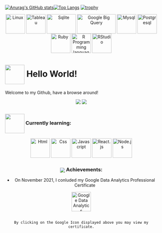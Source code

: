<!----------------------------------------------------------------Responsive Stats Boards------------------------------------------------------------->
[![Anurag's GitHub stats](https://github-readme-stats.vercel.app/api?username=david-paulos&show_icons=true&&hide_border=true&&title_color=216aff&icon_color=216aff&include_all_commits=true&count_private=true)](https://github.com/anuraghazra/github-readme-stats)[![Top Langs](https://github-readme-stats.vercel.app/api/top-langs?username=david-paulos&layout=compact&langs_count=10&bg_color=ffffff&title_color=216aff&hide=HTML&icon_color=216aff&hide_border=true&custom_title=Languages)](https://github.com/anuraghazra/github-readme-stats)
[![trophy](https://github-profile-trophy.vercel.app/?username=david-paulos&margin-w=37&no-frame=true&theme=flat&no-bg=true)](https://github.com/ryo-ma/github-profile-trophy)

<!------------------------------------------------------------------Technologies I Know----------------------------------------------------------------> 
 
 <div align="center">
  <img align="center" height="64" width="64" title="Linux" src="https://cdn.jsdelivr.net/gh/devicons/devicon/icons/linux/linux-original.svg" />
  <img align="center" height="64" width="64" title="Tableau" src="https://img.icons8.com/color/48/000000/tableau-software.png" />
  <img align="center" height="64" width="96" title="Sqlite" src="https://www.vectorlogo.zone/logos/sqlite/sqlite-ar21.svg" />
  <img align="center" height="64" width="128" title="Google Big Query" src="https://www.vectorlogo.zone/logos/google_bigquery/google_bigquery-ar21.svg" />
  <img align="center" height="64" width="64" title="Mysql" src="https://cdn.jsdelivr.net/gh/devicons/devicon/icons/mysql/mysql-original-wordmark.svg" />
  <img align="center" height="64" width="64" title="Postgresql" src="https://cdn.jsdelivr.net/gh/devicons/devicon/icons/postgresql/postgresql-original-wordmark.svg" />
  <img align="center" height="64" width="64" title="Ruby" src="https://cdn.jsdelivr.net/gh/devicons/devicon/icons/ruby/ruby-original-wordmark.svg" />
  <img align="center" height="64" width="64" title="R Programming language" src="https://www.r-project.org/logo/Rlogo.svg" />
  <img align="center" height="64" width="64" title="RStudio" src="https://cdn.jsdelivr.net/gh/devicons/devicon/icons/rstudio/rstudio-original.svg" />
 </div>

 ##
<!----------------------------------------------------------Greetings card & ConnectionBadges---------------------------------------------------------> 
 
 
#  <img align="center" height="64" width="64" src="https://img.icons8.com/nolan/64/megaphone.png" /> Hello World!
Welcome to my Github, have a browse around!
 <div align="center"> 
  <a href="https://www.linkedin.com/in/david-paulos-web-developer" target="_blank" title="My LinkedIn!" ><img src="https://img.shields.io/badge/LinkedIn-0077B5?style=for-the-badge&logo=linkedin&logoColor=white"></a>
  <a href="mailto:david.emanuel.paulos@gmail.com" target="_blank" title="Email me at david.emanuel.paulos@gmail.com"><img src="https://img.shields.io/badge/Gmail-D14836?style=for-the-badge&logo=gmail&logoColor=white"></a>
 </div>
 
 ## 
<!---------------------------------------------------------------------Current Goals-------------------------------------------------------------------> 

 ### <img align="center" height="64" width="64" src="https://img.icons8.com/nolan/64/learning.png"/> Currently learning:
 
 <div align="center">
  <img align="center" height="64" width="64" title="Html" src="https://cdn.jsdelivr.net/gh/devicons/devicon/icons/html5/html5-original-wordmark.svg" />
  <img align="center" height="64" width="64" title="Css" src="https://cdn.jsdelivr.net/gh/devicons/devicon/icons/css3/css3-original-wordmark.svg" />
  <img align="center" height="64" width="64" title="Javascript" src="https://cdn.jsdelivr.net/gh/devicons/devicon/icons/javascript/javascript-original.svg" />
  <img align="center" height="64" width="64" title="React.js" src="https://cdn.jsdelivr.net/gh/devicons/devicon/icons/react/react-original-wordmark.svg" />
  <img align="center" height="64" width="64" title="Node.js" src="https://cdn.jsdelivr.net/gh/devicons/devicon/icons/nodejs/nodejs-original-wordmark.svg" />

<!-----------------------------------------------------------------------Certificates------------------------------------------------------------------> 
## 

### <img align="center" src="https://img.icons8.com/nolan/64/diploma.png" /> Achievements:

* On November 2021, I conluded my Google Data Analytics Professional Certificate 

<div align="center"><a target="_blank" href="https://www.coursera.org/account/accomplishments/specialization/certificate/SBJCRCZFJLEE"><img title="Google Data Analytics Professional Specialization" align="center" height="64" width="64" src="https://cdn.jsdelivr.net/gh/devicons/devicon/icons/google/google-original.svg" /></a>
</div>
 
 ##
<div align="center"> 
     
    By clicking on the Google Icon displayed above you may view my certificate.

</div>
 
 
